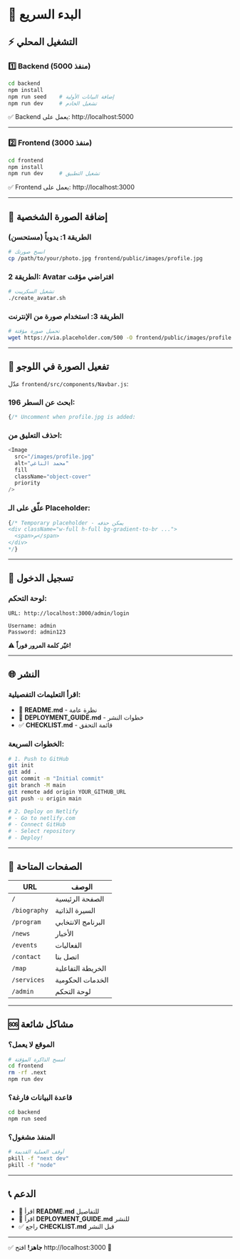 # 🚀 البدء السريع

## ⚡ التشغيل المحلي

### 1️⃣ Backend (منفذ 5000)

```bash
cd backend
npm install
npm run seed    # إضافة البيانات الأولية
npm run dev     # تشغيل الخادم
```

✅ Backend يعمل على: http://localhost:5000

---

### 2️⃣ Frontend (منفذ 3000)

```bash
cd frontend
npm install
npm run dev     # تشغيل التطبيق
```

✅ Frontend يعمل على: http://localhost:3000

---

## 📸 إضافة الصورة الشخصية

### الطريقة 1: يدوياً (مستحسن)

```bash
# انسخ صورتك
cp /path/to/your/photo.jpg frontend/public/images/profile.jpg
```

### الطريقة 2: Avatar افتراضي مؤقت

```bash
# تشغيل السكريبت
./create_avatar.sh
```

### الطريقة 3: استخدام صورة من الإنترنت

```bash
# تحميل صورة مؤقتة
wget https://via.placeholder.com/500 -O frontend/public/images/profile.jpg
```

---

## 🎨 تفعيل الصورة في اللوجو

عدّل `frontend/src/components/Navbar.js`:

### ابحث عن السطر 196:
```javascript
{/* Uncomment when profile.jpg is added:
```

### احذف التعليق من:
```javascript
<Image 
  src="/images/profile.jpg" 
  alt="محمد الناغي"
  fill
  className="object-cover"
  priority
/>
```

### علّق على الـ Placeholder:
```javascript
{/* Temporary placeholder - يمكن حذفه
<div className="w-full h-full bg-gradient-to-br ...">
  <span>م</span>
</div>
*/}
```

---

## 🔐 تسجيل الدخول

### لوحة التحكم:
```
URL: http://localhost:3000/admin/login

Username: admin
Password: admin123
```

⚠️ **غيّر كلمة المرور فوراً!**

---

## 🌐 النشر

### اقرأ التعليمات التفصيلية:
- 📖 **README.md** - نظرة عامة
- 🚀 **DEPLOYMENT_GUIDE.md** - خطوات النشر
- ✅ **CHECKLIST.md** - قائمة التحقق

### الخطوات السريعة:

```bash
# 1. Push to GitHub
git init
git add .
git commit -m "Initial commit"
git branch -M main
git remote add origin YOUR_GITHUB_URL
git push -u origin main

# 2. Deploy on Netlify
# - Go to netlify.com
# - Connect GitHub
# - Select repository
# - Deploy!
```

---

## 🎯 الصفحات المتاحة

| URL | الوصف |
|-----|-------|
| `/` | الصفحة الرئيسية |
| `/biography` | السيرة الذاتية |
| `/program` | البرنامج الانتخابي |
| `/news` | الأخبار |
| `/events` | الفعاليات |
| `/contact` | اتصل بنا |
| `/map` | الخريطة التفاعلية |
| `/services` | الخدمات الحكومية |
| `/admin` | لوحة التحكم |

---

## 🆘 مشاكل شائعة

### الموقع لا يعمل؟

```bash
# امسح الذاكرة المؤقتة
cd frontend
rm -rf .next
npm run dev
```

### قاعدة البيانات فارغة؟

```bash
cd backend
npm run seed
```

### المنفذ مشغول؟

```bash
# أوقف العملية القديمة
pkill -f "next dev"
pkill -f "node"
```

---

## 📞 الدعم

- 📖 اقرأ **README.md** للتفاصيل
- 🚀 اقرأ **DEPLOYMENT_GUIDE.md** للنشر
- ✅ راجع **CHECKLIST.md** قبل النشر

---

✅ **جاهز!** افتح http://localhost:3000 🎉
